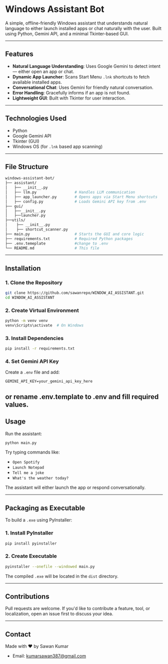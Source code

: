 # Windows Assistant Bot

A simple, offline-friendly Windows assistant that understands natural language to either launch installed apps or chat naturally with the user. Built using Python, Gemini API, and a minimal Tkinter-based GUI.

---

## Features

* **Natural Language Understanding**: Uses Google Gemini to detect intent — either open an app or chat.
* **Dynamic App Launcher**: Scans Start Menu `.lnk` shortcuts to fetch available installed apps.
* **Conversational Chat**: Uses Gemini for friendly natural conversation.
* **Error Handling**: Gracefully informs if an app is not found.
* **Lightweight GUI**: Built with Tkinter for user interaction.

---

## Technologies Used

* Python 
* Google Gemini API
* Tkinter (GUI)
* Windows OS (for `.lnk` based app scanning)

---

## File Structure

```bash
windows-assistant-bot/
├── assistant/
│   ├── __init__.py
│   ├── llm.py                 # Handles LLM communication
│   ├── app_launcher.py        # Opens apps via Start Menu shortcuts
│   ├── config.py              # Loads Gemini API key from .env
├── gui/
│   ├──__init__.py
│   ├──launcher.py
├──utils/
│    ├── __init__.py
│    ├── shortcut_scanner.py
├── main.py                    # Starts the GUI and core logic
├── requirements.txt           # Required Python packages
├── .env.temeplate             #change to .env           
└── README.md                  # This file
```

---

## Installation

### 1. Clone the Repository

```bash
git clone https://github.com/sawanrepo/WINDOW_AI_ASSISTANT.git
cd WINDOW_AI_ASSISTANT
```

### 2. Create Virtual Environment

```bash
python -m venv venv
venv\Scripts\activate  # On Windows
```

### 3. Install Dependencies

```bash
pip install -r requirements.txt
```

### 4. Set Gemini API Key

Create a `.env` file and add:

```env
GEMINI_API_KEY=your_gemini_api_key_here
```
or rename .env.template to .env and fill required values.
---

## Usage

Run the assistant:

```bash
python main.py
```

Try typing commands like:

* `Open Spotify`
* `Launch Notepad`
* `Tell me a joke`
* `What's the weather today?`

The assistant will either launch the app or respond conversationally.

---

## Packaging as Executable

To build a `.exe` using PyInstaller:

### 1. Install PyInstaller

```bash
pip install pyinstaller
```

### 2. Create Executable

```bash
pyinstaller --onefile --windowed main.py
```

The compiled `.exe` will be located in the `dist` directory.

---

## Contributions

Pull requests are welcome. If you'd like to contribute a feature, tool, or localization, open an issue first to discuss your idea.

---

## Contact

Made with ❤️ by Sawan Kumar

* Email: kumarsawan387@gmail.com
